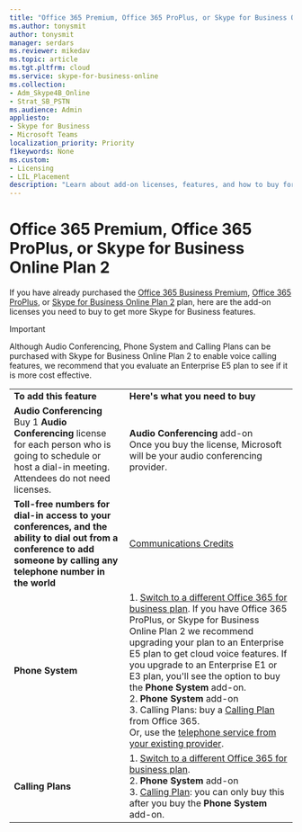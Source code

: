 ```yaml
---
title: "Office 365 Premium, Office 365 ProPlus, or Skype for Business Online Plan 2"
ms.author: tonysmit
author: tonysmit
manager: serdars
ms.reviewer: mikedav
ms.topic: article
ms.tgt.pltfrm: cloud
ms.service: skype-for-business-online
ms.collection: 
- Adm_Skype4B_Online
- Strat_SB_PSTN
ms.audience: Admin
appliesto:
- Skype for Business 
- Microsoft Teams
localization_priority: Priority
f1keywords: None
ms.custom:
- Licensing
- LIL_Placement
description: "Learn about add-on licenses, features, and how to buy for Office 365 Premium, Office 365 ProPlus, or Skype for Business Online Plan 2. "
---
```


# Office 365 Premium, Office 365 ProPlus, or Skype for Business Online Plan 2

If you have already purchased the [Office 365 Business Premium](https://products.office.com/en-us/business/office-365-business-premium), [Office 365 ProPlus](https://products.office.com/en-us/business/office-365-proplus-business-software), or [Skype for Business Online Plan 2](https://products.office.com/en-us/skype-for-business/online) plan, here are the add-on licenses you need to buy to get more Skype for Business features.

> [!IMPORTANT] 
> Although Audio Conferencing, Phone System and Calling Plans can be purchased with Skype for Business Online Plan 2 to enable voice calling features, we recommend that you evaluate an Enterprise E5 plan to see if it is more cost effective.

|||
|:-----|:-----|
|**To add this feature** <br/> |**Here's what you need to buy** <br/> |
|**Audio Conferencing** <br/> Buy 1 **Audio Conferencing** license for each person who is going to schedule or host a dial-in meeting. Attendees do not need licenses. <br/> |**Audio Conferencing** add-on <br/>Once you buy the license, Microsoft will be your audio conferencing provider. |
|**Toll-free numbers for dial-in access to your conferences, and the ability to dial out from a conference to add someone by calling any telephone number in the world** <br/> |[Communications Credits](../set-up-communications-credits-for-your-organization.md)|
|**Phone System** <br/> |1. [Switch to a different Office 365 for business plan](http://support.office.com/article/73318661-8f33-478b-bcc7-fb8d69dbb22a). If you have Office 365 ProPlus, or Skype for Business Online Plan 2 we recommend upgrading your plan to an Enterprise E5 plan to get cloud voice features. If you upgrade to an Enterprise E1 or E3 plan, you'll see the option to buy the **Phone System** add-on. <br/> 2. **Phone System** add-on <br/>  3. Calling Plans: buy a [Calling Plan](../../skype-for-business-and-microsoft-teams-add-on-licensing/calling-plans-for-office-365.md) from Office 365. <br/>  Or, use the [telephone service from your existing provider](../../skype-for-business-and-microsoft-teams-add-on-licensing/skype-for-business-and-microsoft-teams-add-on-licensing.md#bkmk_existing).  <br/> |
|**Calling Plans** <br/> |1. [Switch to a different Office 365 for business plan](http://support.office.com/article/73318661-8f33-478b-bcc7-fb8d69dbb22a).  <br/> 2. **Phone System** add-on <br/> 3. [Calling Plan](../../skype-for-business-and-microsoft-teams-add-on-licensing/calling-plans-for-office-365.md): you can only buy this after you buy the **Phone System** add-on. <br/> |
   
